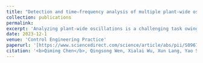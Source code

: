 ```yaml
---
title: "Detection and time–frequency analysis of multiple plant-wide oscillations using adaptive multivariate intrinsic chirp component decomposition"
collection: publications
permalink: 
excerpt: 'Analyzing plant-wide oscillations is a challenging task owing to the presence of noise, nonstationarity, and multiple modes in a process control system. Multivariate intrinsic chirp component decomposition (MICCD) is a novel powerful tool for multivariate signal processing. Nevertheless, MICCD requires users to provide component number in advance, which restricts its adaptability. This study proposes an adaptive MICCD (AMICCD) that can adaptively determine the component number by utilizing the permutation entropy of instantaneous frequency. An AMICCD-based time–frequency analysis framework is presented to detect and characterize the multiple plant-wide oscillations. Compared to the latest methods, such as multivariate empirical mode decomposition and multivariate intrinsic time-scale decomposition, the proposed method can process not only single/multiple plant-wide oscillations, but also time-invariant/time-varying plant-wide oscillations. In particular, the proposed method can directly provide the time–frequency curves of multiple plant-wide oscillations, which have not been achieved by the state-of-the-art techniques. Finally, the effectiveness and advantages of the proposed approach are demonstrated on a wide variety of simulations and industrial cases.'
date: 2023-12-1
venue: 'Control Engineering Practice'
paperurl: '[https://www.sciencedirect.com/science/article/abs/pii/S0967066121002094](https://www.sciencedirect.com/science/article/abs/pii/S0967066123002848)'
citation: '<b>Qiming Chen</b>, Qingsong Wen, Xialai Wu, Xun Lang, Yao Shi, Lei Xie, Hongye Su. <i>Control Engineering Practice</i>. (2021).'
---
```


